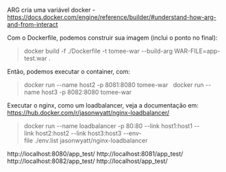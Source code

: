 ARG cria uma variável docker - https://docs.docker.com/engine/reference/builder/#understand-how-arg-and-from-interact



Com o Dockerfile, podemos construir sua imagem (inclui o ponto no final):
> docker build -f ./Dockerfile -t tomee-war --build-arg WAR-FILE=app-test.war .

Então, podemos executar o container, com:
> docker run --name host2 -p 8081:8080 tomee-war  
> docker run --name host3 -p 8082:8080 tomee-war  


Executar o nginx, como um loadbalancer, veja a documentação em: https://hub.docker.com/r/jasonwyatt/nginx-loadbalancer/

> docker run --name loadbalancer -p 80:80 --link host1:host1 --link host2:host2 --link host3:host3 --env-file ./env.list jasonwyatt/nginx-loadbalancer  



http://localhost:8080/app_test/
http://localhost:8081/app_test/
http://localhost:8082/app_test/
http://localhost/app_test/

